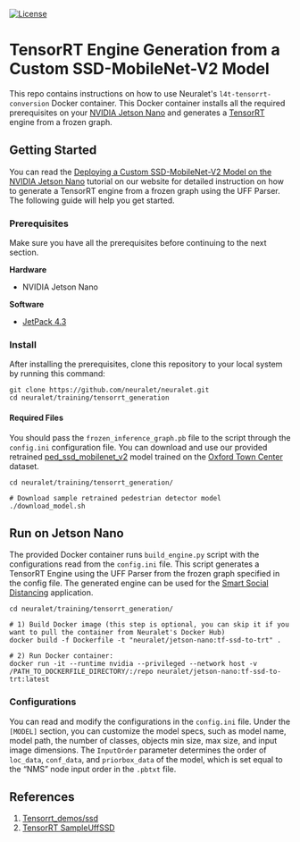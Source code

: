[![License](https://img.shields.io/badge/License-Apache%202.0-blue.svg)](https://opensource.org/licenses/Apache-2.0)

# TensorRT Engine Generation from a Custom SSD-MobileNet-V2 Model 


This repo contains instructions on how to use Neuralet's `l4t-tensorrt-conversion` Docker container. This Docker container installs all the required prerequisites on your [NVIDIA Jetson Nano](https://developer.nvidia.com/embedded/jetson-nano-developer-kit) and generates a [TensorRT](https://docs.nvidia.com/deeplearning/tensorrt/developer-guide/index.html) engine from a frozen graph.


## Getting Started

You can read the [Deploying a Custom SSD-MobileNet-V2 Model on the NVIDIA Jetson Nano]() tutorial on our website for detailed instruction on how to generate a TensorRT engine from a frozen graph using the UFF Parser. The following guide will help you get started. 

### Prerequisites

Make sure you have all the prerequisites before continuing to the next section.

**Hardware**
  * NVIDIA Jetson Nano

**Software**
  * [JetPack 4.3](https://developer.nvidia.com/jetpack-4_3_DP)

### Install

After installing the prerequisites, clone this repository to your local system by running this command:

```
git clone https://github.com/neuralet/neuralet.git
cd neuralet/training/tensorrt_generation
```

#### Required Files

You should pass the `frozen_inference_graph.pb` file to the script through the `config.ini` configuration file. You can download and use our provided retrained [ped_ssd_mobilenet_v2](https://github.com/neuralet/neuralet-models/blob/master/amd64/ped_ssd_mobilenet_v2/frozen_inference_graph.pb) model trained on the [Oxford Town Center](https://megapixels.cc/oxford_town_centre/) dataset.
```
cd neuralet/training/tensorrt_generation/

# Download sample retrained pedestrian detector model 
./download_model.sh
```

## Run on Jetson Nano

The provided Docker container runs `build_engine.py` script with the configurations read from the `config.ini` file. This script generates a TensorRT Engine using the UFF Parser from the frozen graph specified in the config file. The generated engine can be used for the [Smart Social Distancing](https://github.com/neuralet/neuralet/tree/master/applications/smart-distancing) application. 

```
cd neuralet/training/tensorrt_generation/

# 1) Build Docker image (this step is optional, you can skip it if you want to pull the container from Neuralet's Docker Hub)
docker build -f Dockerfile -t "neuralet/jetson-nano:tf-ssd-to-trt" .

# 2) Run Docker container:
docker run -it --runtime nvidia --privileged --network host -v /PATH_TO_DOCKERFILE_DIRECTORY/:/repo neuralet/jetson-nano:tf-ssd-to-trt:latest
```

### Configurations

You can read and modify the configurations in the `config.ini` file. Under the `[MODEL]` section, you can customize the model specs, such as model name, model path, the number of classes, objects min size, max size, and input image dimensions.
The `InputOrder` parameter determines the order of `loc_data`, `conf_data`, and `priorbox_data` of the model, which is set equal to the “NMS” node input order in the `.pbtxt` file.

## References
1. [Tensorrt_demos/ssd](https://github.com/jkjung-avt/tensorrt_demos/tree/master/ssd)
2. [TensorRT SampleUffSSD](https://github.com/NVIDIA/TensorRT/tree/master/samples/opensource/sampleUffSSD)
